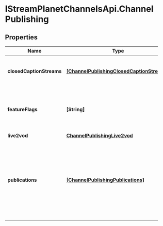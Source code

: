 # IStreamPlanetChannelsApi.ChannelPublishing

## Properties

Name | Type | Description | Notes
------------ | ------------- | ------------- | -------------
**closedCaptionStreams** | [**[ChannelPublishingClosedCaptionStreams]**](ChannelPublishingClosedCaptionStreams.md) | Configures how captioning information is published. | [optional] 
**featureFlags** | **[String]** | Set of string identifiers corresponding to features that this Channel is opting in. | [optional] 
**live2vod** | [**ChannelPublishingLive2vod**](ChannelPublishingLive2vod.md) |  | [optional] 
**publications** | [**[ChannelPublishingPublications]**](ChannelPublishingPublications.md) | A set of individual configurations that each can configure a specific destination and mechanism of delivery for segments and/or playlists. | [optional] 


